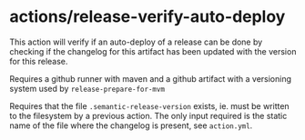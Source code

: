 # actions/release-verify-auto-deploy

This action will verify if an auto-deploy of a release can be done by
checking if the changelog for this artifact has been updated with the
version for this release.

Requires a github runner with maven and a github artifact with a
versioning system used by `release-prepare-for-mvm`

Requires that the file `.semantic-release-version` exists, ie. must be
written to the filesystem by a previous action. The only input required
is the static name of the file where the changelog is present, see
`action.yml`.
